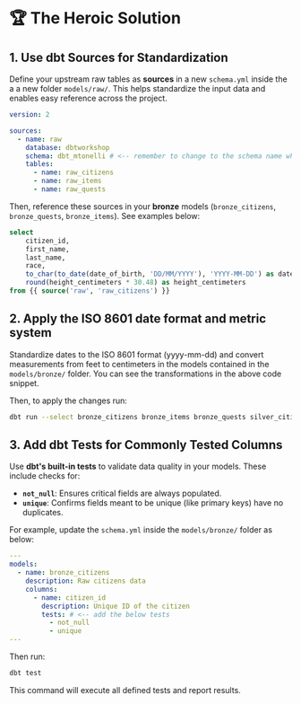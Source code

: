 # 🏆 **The Heroic Solution**

## 1. Use dbt Sources for Standardization

Define your upstream raw tables as **sources** in a new `schema.yml` inside the a a new folder `models/raw/`. This helps standardize the input data and enables easy reference across the project.

```yaml
version: 2

sources:
  - name: raw
    database: dbtworkshop
    schema: dbt_mtonelli # <-- remember to change to the schema name where your raw data tables live
    tables:
      - name: raw_citizens
      - name: raw_items
      - name: raw_quests
```

Then, reference these sources in your **bronze** models (`bronze_citizens`, `bronze_quests`, `bronze_items`). See examples below:

```sql
select
    citizen_id,
    first_name,
    last_name,
    race,
    to_char(to_date(date_of_birth, 'DD/MM/YYYY'), 'YYYY-MM-DD') as date_of_birth,
    round(height_centimeters * 30.48) as height_centimeters
from {{ source('raw', 'raw_citizens') }}
```

## 2. Apply the ISO 8601 date format and metric system

Standardize dates to the ISO 8601 format (yyyy-mm-dd) and convert measurements from feet to centimeters in the models contained in the `models/bronze/` folder. You can see the transformations in the above code snippet.

Then, to apply the changes run:

```bash
dbt run --select bronze_citizens bronze_items bronze_quests silver_citizens silver_items silver_quests gold_metrics gold_winners
```

## 3. Add dbt Tests for Commonly Tested Columns

Use **dbt's built-in tests** to validate data quality in your models. These include checks for:

- **`not_null`**: Ensures critical fields are always populated.
- **`unique`**: Confirms fields meant to be unique (like primary keys) have no duplicates.

For example, update the `schema.yml` inside the `models/bronze/` folder as below:

```yaml
---
models:
  - name: bronze_citizens
    description: Raw citizens data
    columns:
      - name: citizen_id
        description: Unique ID of the citizen
        tests: # <-- add the below tests
          - not_null
          - unique
---
```

Then run:

```bash
dbt test
```

This command will execute all defined tests and report results.
